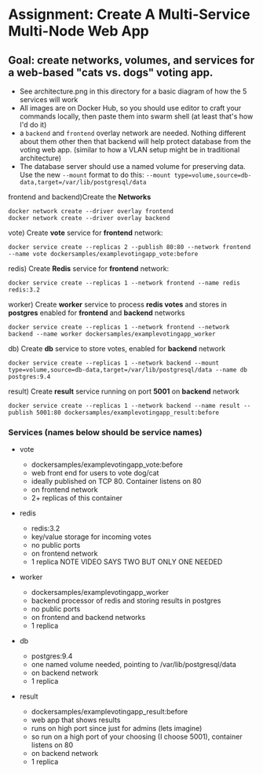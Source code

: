 # Assignment: Create A Multi-Service Multi-Node Web App

## Goal: create networks, volumes, and services for a web-based "cats vs. dogs" voting app.

- See architecture.png in this directory for a basic diagram of how the 5 services will work
- All images are on Docker Hub, so you should use editor to craft your commands locally, 
  then paste them into swarm shell (at least that's how I'd do it)
- a `backend` and `frontend` overlay network are needed. Nothing different about them other then that 
  backend will help protect database from the voting web app. (similar to how a VLAN setup might be 
  in traditional architecture)
- The database server should use a named volume for preserving data. Use the 
  new `--mount` format to do this: `--mount type=volume,source=db-data,target=/var/lib/postgresql/data`


frontend and backend)Create the **Networks**
```
docker network create --driver overlay frontend
docker network create --driver overlay backend
```

vote) Create **vote** service for **frontend** network:
```
docker service create --replicas 2 --publish 80:80 --network frontend --name vote dockersamples/examplevotingapp_vote:before
```

redis) Create **Redis** service for **frontend** network:
```
docker service create --replicas 1 --network frontend --name redis redis:3.2
```

worker) Create **worker** service to process **redis votes** and stores in **postgres** enabled for **frontend** and **backend** networks
```
docker service create --replicas 1 --network frontend --network backend --name worker dockersamples/examplevotingapp_worker
```

db) Create **db** service to store votes, enabled for **backend** network
```
docker service create --replicas 1 --network backend --mount type=volume,source=db-data,target=/var/lib/postgresql/data --name db postgres:9.4
```

result) Create **result** service running on port **5001** on **backend** network
```
docker service create --replicas 1 --network backend --name result --publish 5001:80 dockersamples/examplevotingapp_result:before
```

### Services (names below should be service names)
- vote
    - dockersamples/examplevotingapp_vote:before
    - web front end for users to vote dog/cat
    - ideally published on TCP 80. Container listens on 80
    - on frontend network
    - 2+ replicas of this container

- redis
    - redis:3.2
    - key/value storage for incoming votes
    - no public ports
    - on frontend network
    - 1 replica NOTE VIDEO SAYS TWO BUT ONLY ONE NEEDED

- worker
    - dockersamples/examplevotingapp_worker
    - backend processor of redis and storing results in postgres
    - no public ports
    - on frontend and backend networks
    - 1 replica

- db
    - postgres:9.4
    - one named volume needed, pointing to /var/lib/postgresql/data
    - on backend network
    - 1 replica

- result
    - dockersamples/examplevotingapp_result:before
    - web app that shows results
    - runs on high port since just for admins (lets imagine)
    - so run on a high port of your choosing (I choose 5001), container listens on 80
    - on backend network
    - 1 replica
